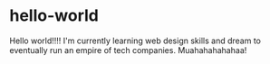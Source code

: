 # hello-world

Hello world!!!! I'm currently learning web design skills and dream to eventually run an empire of tech companies. Muahahahahahaa!
